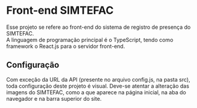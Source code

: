 
# Front-end SIMTEFAC

Esse projeto se refere ao front-end do sistema de registro de presença do SIMTEFAC.\
A linguagem de programação principal é o TypeScript, tendo como framework o React.js para o servidor front-end.

## Configuração

Com exceção da URL da API (presente no arquivo config.js, na pasta src), toda configuração deste projeto é visual. Deve-se atentar a alteração das imagens do SIMTEFAC, como a que aparece na página inicial, na aba do navegador e na barra superior do site.